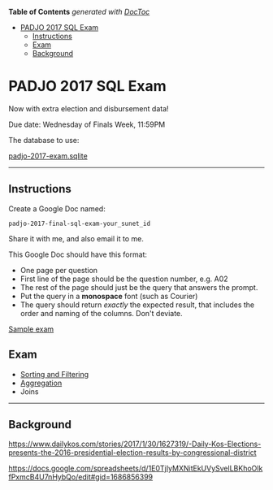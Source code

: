 <!-- START doctoc generated TOC please keep comment here to allow auto update -->
<!-- DON'T EDIT THIS SECTION, INSTEAD RE-RUN doctoc TO UPDATE -->
**Table of Contents**  *generated with [DocToc](https://github.com/thlorenz/doctoc)*

- [PADJO 2017 SQL Exam](#padjo-2017-sql-exam)
  - [Instructions](#instructions)
  - [Exam](#exam)
  - [Background](#background)

<!-- END doctoc generated TOC please keep comment here to allow auto update -->


# PADJO 2017 SQL Exam 


Now with extra election and disbursement data!

Due date: Wednesday of Finals Week, 11:59PM

The database to use:
  
[padjo-2017-exam.sqlite](https://github.com/dannguyen/padjo-2017-sql-exam/raw/master/padjo-2017-exam.sqlite)


---------------

## Instructions

Create a Google Doc named:

    padjo-2017-final-sql-exam-your_sunet_id

Share it with me, and also email it to me.

This Google Doc should have this format:

- One page per question
- First line of the page should be the question number, e.g. A02
- The rest of the page should just be the query that answers the prompt. 
- Put the query in a **monospace** font (such as Courier)
- The query should return *exactly* the expected result, that includes the order and naming of the columns. Don't deviate.

[Sample exam](https://docs.google.com/document/d/1ghm3FrYs_bAnl4CBhdEhJz3mMTzWj3QnCmnfMLkSNvc/edit#)



## Exam

- [Sorting and Filtering](exam/questions/sorting-filtering.md)
- [Aggregation](exam/questions/aggregation.md)
- Joins




-----------------

## Background


https://www.dailykos.com/stories/2017/1/30/1627319/-Daily-Kos-Elections-presents-the-2016-presidential-election-results-by-congressional-district

https://docs.google.com/spreadsheets/d/1E0TjIyMXNitEkUVySvelLBKhoOlkfPxmcB4U7nHybQo/edit#gid=1686856399

